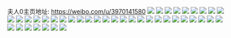 夫人0主页地址: https://weibo.com/u/3970141580 
![](https://wx4.sinaimg.cn/mw2000/eca38d8cgy1h8fi7w71olj20zn1fdamj.jpg) 
![](https://wx4.sinaimg.cn/mw2000/eca38d8cgy1h8fi4lpx3jj20zo0tzgtg.jpg) 
![](https://wx4.sinaimg.cn/mw2000/eca38d8cgy1h8fi4ma45ij20zo0vatht.jpg) 
![](https://wx4.sinaimg.cn/mw2000/eca38d8cgy1h8fi4mxwj5j20zo0t4doo.jpg) 
![](https://wx4.sinaimg.cn/mw2000/eca38d8cgy1h8fi4kjjqaj20zo0skgps.jpg) 
![](https://wx4.sinaimg.cn/mw2000/eca38d8cgy1h8fi4naxauj20zo0u0tdz.jpg) 
![](https://wx4.sinaimg.cn/mw2000/eca38d8cgy1h8530wekw8j20wi16ugxj.jpg) 
![](https://wx4.sinaimg.cn/mw2000/eca38d8cgy1h85319utnzj22c03407wi.jpg) 
![](https://wx4.sinaimg.cn/mw2000/eca38d8cgy1h85318dw0wj231r2bzb2b.jpg) 
![](https://wx4.sinaimg.cn/mw2000/eca38d8cgy1h8531cfvsoj22c0340u0y.jpg) 
![](https://wx4.sinaimg.cn/mw2000/eca38d8cgy1h8531gahhpj22c0340kjm.jpg) 
![](https://wx4.sinaimg.cn/mw2000/eca38d8cgy1h8530uafy2j22c0340e82.jpg) 
![](https://wx4.sinaimg.cn/mw2000/eca38d8cgy1h7k6ywggsyj22dr36akjn.jpg) 
![](https://wx4.sinaimg.cn/mw2000/eca38d8cgy1h7k3mh6oihj226f2wkqv7.jpg) 
![](https://wx4.sinaimg.cn/mw2000/eca38d8cgy1h7k3mldto6j22122pfhdv.jpg) 
![](https://wx4.sinaimg.cn/mw2000/eca38d8cgy1h7k3naave0j21o01o0npd.jpg) 
![](https://wx4.sinaimg.cn/mw2000/eca38d8cgy1h7k3mnmqdjj23402c0npd.jpg) 
![](https://wx4.sinaimg.cn/mw2000/eca38d8cgy1h7k3mpqr2mj23402c0kjl.jpg) 
![](https://wx4.sinaimg.cn/mw2000/eca38d8cgy1h7k3n1zz4mj23402a6hdw.jpg) 
![](https://wx4.sinaimg.cn/mw2000/eca38d8cgy1h7k3msty7vj21u82jdx6p.jpg) 
![](https://wx4.sinaimg.cn/mw2000/eca38d8cgy1h7iwo90hmij22c0340b2c.jpg) 
![](https://wx4.sinaimg.cn/mw2000/eca38d8cgy1h7iwocwncyj22c03404qr.jpg) 
![](https://wx4.sinaimg.cn/mw2000/eca38d8cgy1h7iwof4ru9j22c03404qr.jpg) 
![](https://wx4.sinaimg.cn/mw2000/eca38d8cgy1h7iwoigxouj22c0340hdt.jpg) 
![](https://wx4.sinaimg.cn/mw2000/eca38d8cgy1h7iwo3n5edj21s035s4qs.jpg) 
![](https://wx4.sinaimg.cn/mw2000/eca38d8cgy1h7imf2cdojj20zk16wqbt.jpg) 
![](https://wx4.sinaimg.cn/mw2000/eca38d8cgy1h7imez6fncj21o01o0hdt.jpg) 
![](https://wx4.sinaimg.cn/mw2000/eca38d8cgy1h7imf58ohfj20pv0vdqcf.jpg) 
![](https://wx4.sinaimg.cn/mw2000/eca38d8cgy1h7695mrkxzj21hs1o04qp.jpg) 
![](https://wx4.sinaimg.cn/mw2000/eca38d8cgy1h7695rc2n9j21o01o07wh.jpg) 
![](https://wx4.sinaimg.cn/mw2000/eca38d8cgy1h7695o8ic1j21o01o0b29.jpg) 
![](https://wx4.sinaimg.cn/mw2000/eca38d8cgy1h7695l5y43j22c0340hdw.jpg) 
![](https://wx4.sinaimg.cn/mw2000/eca38d8cgy1h7695v6vkqj21oe1sgdnq.jpg) 
![](https://wx4.sinaimg.cn/mw2000/eca38d8cgy1h77fu8b7i3j20u0140adr.jpg) 
![](https://wx4.sinaimg.cn/mw2000/eca38d8cgy1h71t1jj5q1j21o01o0agk.jpg) 
![](https://wx4.sinaimg.cn/mw2000/eca38d8cgy1h71pmvji1ij21o01o07bv.jpg) 
![](https://wx4.sinaimg.cn/mw2000/eca38d8cgy1h71pmx31udj20z20xb41r.jpg) 
![](https://wx4.sinaimg.cn/mw2000/eca38d8cgy1h6sis36kbej20u015en7k.jpg) 
![](https://wx4.sinaimg.cn/mw2000/eca38d8cgy1h6sfb8atfej22801o0b29.jpg) 
![](https://wx4.sinaimg.cn/mw2000/eca38d8cgy1h6s3ulw03hj21kz23z4qq.jpg) 
![](https://wx4.sinaimg.cn/mw2000/eca38d8cgy1h6s3uipz98j21o01o0e81.jpg) 
